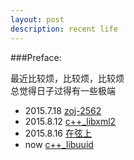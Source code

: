 ```yaml
---
layout: post
description: recent life
---
```


###Preface:

最近比较烦，比较烦，比较烦   
总觉得日子过得有一些极端   


* 2015.7.18 [zoj-2562](/zoj_2562)
* 2015.8.12 [c++_libxml2](/c++_libxml2)
* 2015.8.16 [在弦上](/on_the_string)
* now [c++_libuuid](/c++_libuuid)
